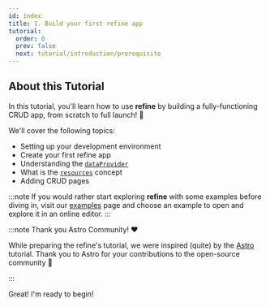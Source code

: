 ```yaml
---
id: index
title: 1. Build your first refine app
tutorial:
  order: 0
  prev: false
  next: tutorial/introduction/prerequisite
---
```


## About this Tutorial

In this tutorial, you'll learn how to use **refine** by building a fully-functioning CRUD app, from scratch to full launch! 🚀

We'll cover the following topics:

- Setting up your development environment
- Create your first refine app
- Understanding the [`dataProvider`](/docs/3.xx.xx/api-reference/core/providers/data-provider/)
- What is the [`resources`](docs/3.xx.xx/api-reference/core/components/refine-config/#resources) concept
- Adding CRUD pages
<!-- -   Understanding the `authProvider` -->

:::note
If you would rather start exploring **refine** with some examples before diving in, visit our [examples](/docs/3.xx.xx/examples/) page and choose an example to open and explore it in an online editor.
:::

:::note Thank you Astro Community! ❤️

While preparing the refine's tutorial, we were inspired (quite) by the [Astro](https://astro.build/) tutorial. Thank you to Astro for your contributions to the open-source community 🎉

:::

<Checklist>

<ChecklistItem id="looks-great">
Great! I'm ready to begin!
</ChecklistItem>

</Checklist>
